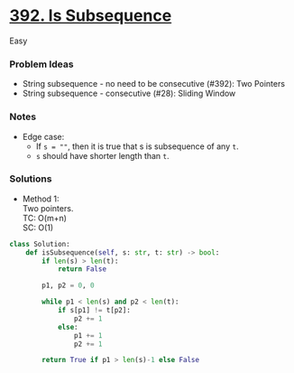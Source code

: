 # [392. Is Subsequence](https://leetcode.com/problems/is-subsequence/description/?envType=study-plan-v2&envId=top-interview-150)

Easy

### Problem Ideas
- String subsequence - no need to be consecutive (#392): 
Two Pointers 
- String subsequence - consecutive (#28): 
Sliding Window

### Notes

- Edge case:
  - If `s = ""`, then it is true that s is subsequence of any `t`.
  - `s` should have shorter length than `t`.

### Solutions
- Method 1:\
  Two pointers.\
  TC: O(m+n)\
  SC: O(1)
```python
class Solution:
    def isSubsequence(self, s: str, t: str) -> bool:
        if len(s) > len(t):
            return False

        p1, p2 = 0, 0

        while p1 < len(s) and p2 < len(t):
            if s[p1] != t[p2]:
                p2 += 1
            else:
                p1 += 1
                p2 += 1

        return True if p1 > len(s)-1 else False
```
